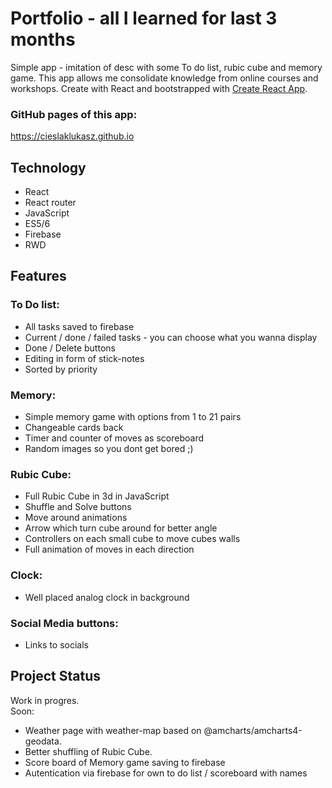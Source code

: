 # Portfolio - all I learned for last 3 months

Simple app - imitation of desc with some To do list, rubic cube and memory game.
This app allows me consolidate knowledge from online courses and workshops.
Create with React and bootstrapped with [Create React App](https://github.com/facebook/create-react-app).

### GitHub pages of this app:
https://cieslaklukasz.github.io


## Technology

* React
* React router
* JavaScript
* ES5/6
* Firebase
* RWD

## Features

### To Do list:
* All tasks saved to firebase
* Current / done / failed tasks - you can choose what you wanna display
* Done / Delete buttons
* Editing in form of stick-notes
* Sorted by priority

### Memory:
* Simple memory game with options from 1 to 21 pairs
* Changeable cards back
* Timer and counter of moves as scoreboard
* Random images so you dont get bored ;)

### Rubic Cube:
* Full Rubic Cube in 3d in JavaScript
* Shuffle and Solve buttons
* Move around animations
* Arrow which turn cube around for better angle
* Controllers on each small cube to move cubes walls
* Full animation of moves in each direction

### Clock:
* Well placed analog clock in background

### Social Media buttons:
* Links to socials


## Project Status

Work in progres. </br>
Soon:
* Weather page with weather-map based on @amcharts/amcharts4-geodata.
* Better shuffling of Rubic Cube.
* Score board of Memory game saving to firebase
* Autentication via firebase for own to do list / scoreboard with names

